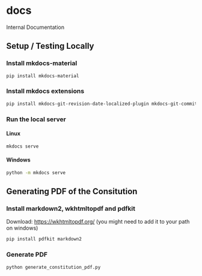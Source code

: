 # docs

Internal Documentation

## Setup / Testing Locally

### Install mkdocs-material

```bash
pip install mkdocs-material
```

### Install mkdocs extensions

```bash
pip install mkdocs-git-revision-date-localized-plugin mkdocs-git-committers-plugin
```

### Run the local server

#### Linux

```bash
mkdocs serve
```

#### Windows

```bash
python -m mkdocs serve
```

## Generating PDF of the Consitution

### Install markdown2, wkhtmltopdf and pdfkit

Download: <https://wkhtmltopdf.org/> (you might need to add it to your path on windows)

```bash
pip install pdfkit markdown2
```

### Generate PDF

```bash
python generate_constitution_pdf.py
```
